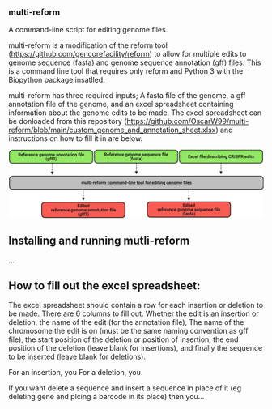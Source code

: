### multi-reform
A command-line script for editing genome files.

multi-reform is a modification of the reform tool (https://github.com/gencorefacility/reform) to allow for multiple edits to genome sequence (fasta) and genome sequence annotation (gff) files. This is a command line tool that requires only reform and Python 3 with the Biopython package insatlled.

multi-reform has three required inputs; A fasta file of the genome, a gff annotation file of the genome, and an excel spreadsheet containing information about the genome edits to be made. The excel spreadsheet can be donloaded from this repository (https://github.com/OscarW99/multi-reform/blob/main/custom_genome_and_annotation_sheet.xlsx) and instructions on how to fill it in are below.


![multi-reform flow diagram](https://github.com/OscarW99/multi-reform/blob/main/Multi-reform.png?raw=true)

## Installing and running mutli-reform
...


## How to fill out the excel spreadsheet:
The excel spreadsheet should contain a row for each insertion or deletion to be made.
There are 6 columns to fill out. Whether the edit is an insertion or deletion, the name of the edit (for the annotation file), The name of the chromosome the edit is on (must be the same naming convention as gff file), the start position of the deletion or position of insertion, the end position of the deletion (leave blank for insertions), and finally the sequence to be inserted (leave blank for deletions).


For an insertion, you 
For a deletion, you

If you want delete a sequence and insert a sequence in place of it (eg deleting gene and plcing a barcode in its place) then you...

